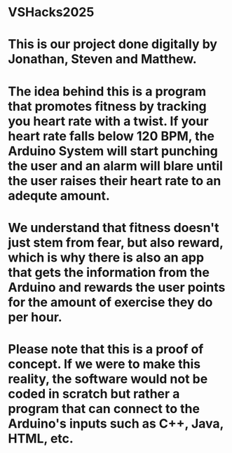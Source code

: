 # VSHacks2025
# This is our project done digitally by Jonathan, Steven and Matthew.
# The idea behind this is a program that promotes fitness by tracking you heart rate with a twist. If your heart rate falls below 120 BPM, the Arduino System will start punching the user and an alarm will blare until the user raises their heart rate to an adequte amount. 
# We understand that fitness doesn't just stem from fear, but also reward, which is why there is also an app that gets the information from the Arduino and rewards the user points for the amount of exercise they do per hour. 

# Please note that this is a proof of concept. If we were to make this reality, the software would not be coded in scratch but rather a program that can connect to the Arduino's inputs such as C++, Java, HTML, etc. 
